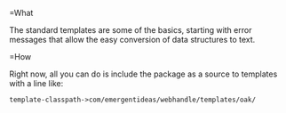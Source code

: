 =What

The standard templates are some of the basics, starting with error messages
that allow the easy conversion of data structures to text.


=How

Right now, all you can do is include the package as a source to templates with
a line like:

	template-classpath->com/emergentideas/webhandle/templates/oak/
